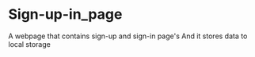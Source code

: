 # Sign-up-in_page
 A webpage that contains sign-up and sign-in page's
 And it stores data to local storage
